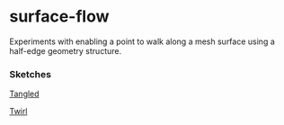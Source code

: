 # surface-flow

Experiments with enabling a point to walk along a mesh surface using a half-edge geometry structure.

### Sketches

[Tangled](https://gkjohnson.github.io/three-sketches/surface-flow/tangled.html)

[Twirl](https://gkjohnson.github.io/three-sketches/surface-flow/twirl.html)
